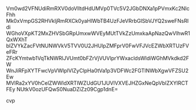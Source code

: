 Vm0wd2VFNUdiRmRXV0doVlltdHdUMVp0TVc5V2JGbDNXa1pPVmxKc2NIcFhh
Mk0xVmpGS2RHVkljRmRXCk0yaHlWbTB4UzFJeVRrbGlSbVJYQ2sweFNsRldi
WGhoVXpKT2MxZHVSbGRpUmxwWVEyMUtTVkZzUmxkaApNazQwVlhwR1QxWXhT
blZVYkZacFVtNUNWVkV5TVV0U2JHUlpZMFprV0FwVFJVcEZWbXRTUzFVeFRr
ZFcKYmtwb1VqTkNWRlJVUmt0bFZrVjVUVlprYWxacldsWldiWGhMVkdkd2FW
WnJiRFpXYTFwcVpVWlplVlZyClpHa0tVa1p3VDFWc2FGTlNWbXgwVFZSU2Ew
MVlRa2xYV0hCelZWWldXRTlWZUdGU1JUVlVXVEJHZGxNeQpVblZXYlRCTFEy
NUtkV0ozUFQwS0NuaDZiZz09Cgp1dnE=

cvp